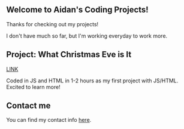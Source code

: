 ## Welcome to Aidan's Coding Projects!

Thanks for checking out my projects!

I don't have much so far, but I'm working everyday to work more.

## Project: What Christmas Eve is It
[LINK](https://whatchristmaseveisit.com)

Coded in JS and HTML in 1-2 hours as my first project with JS/HTML. Excited to learn more!

## Contact me

You can find my contact info [here](https://git.aidanc.dev/contact).

